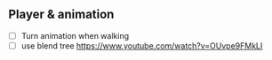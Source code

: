 

## Player & animation

- [ ] Turn animation when walking
- [ ] use blend tree https://www.youtube.com/watch?v=OUvpe9FMkLI

